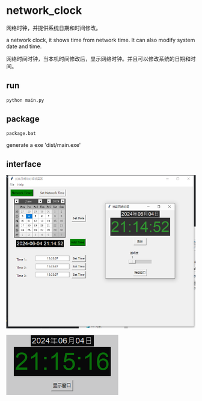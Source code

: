 # network_clock

网络时钟，并提供系统日期和时间修改。

a network clock, it shows time from network time. It can also modify system date and time.

网络时间时钟，当本机时间修改后，显示网络时钟。并且可以修改系统的日期和时间。

## run
```bash
python main.py
```

## package
```bash
package.bat
```
generate a exe 'dist/main.exe'

## interface
![image-20240604211505261](image-20240604211505261.png)

![image-20240604211523552](image-20240604211523552.png)
